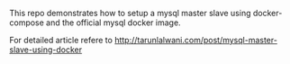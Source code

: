This repo demonstrates how to setup a mysql master slave using docker-compose and the official mysql docker image.

For detailed article refere to http://tarunlalwani.com/post/mysql-master-slave-using-docker
